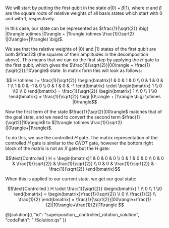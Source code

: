 We will start by putting the first qubit in the state $\alpha|0\rangle + \beta|1\rangle$, where $\alpha$ and $\beta$ are the square roots of relative weights of all basis states which start with 0 and with 1, respectively.  

In this case, our state can be represented as $\frac{1}{\sqrt{2}} \big( |0\rangle \otimes |0\rangle + |1\rangle \otimes \frac{1}{\sqrt2}(|0\rangle+|1\rangle) \big)$.

We see that the relative weights of $|0\rangle$ and $|1\rangle$ states of the first qubit are both $\frac12$ (the squares of their amplitudes in the decomposition above). This means that we can do the first step by applying the $H$ gate to the first qubit, which gives the $\frac{1}{\sqrt{2}}|00\rangle + \frac{1}{\sqrt{2}}|10\rangle$ state. In matrix form this will look as follows:  

$$ H \otimes I = \frac{1}{\sqrt{2}} \begin{bmatrix}1 & 0 & 1 & 0 \\ 0 & 1 & 0 & 1 \\ 1 & 0 & -1 & 0 \\ 0 & 1 & 0 & -1 \end{bmatrix} \cdot
\begin{bmatrix} 1 \\ 0 \\0 \\ 0 \end{bmatrix} = \frac{1}{\sqrt{2}} \begin{bmatrix} 1 \\ 0 \\ 1 \\0 \end{bmatrix} = \frac{1}{\sqrt{2}} \big( |0\rangle + |1\rangle \big) \otimes |0\rangle$$

Now the first term of the state $\frac{1}{\sqrt2}|00\rangle$ matches that of the goal state, and we need to convert the second term $\frac{1}{\sqrt2}|10\rangle$ to $|1\rangle \otimes \frac{1}{\sqrt2}(|0\rangle+|1\rangle)$.

To do this, we use the controlled $H$ gate. The matrix representation of the controlled $H$ gate is similar to the $CNOT$ gate, however the bottom right block of the matrix is not an $X$ gate but the $H$ gate:

$$\text{Controlled } H = \begin{bmatrix}1 & 0 & 0 & 0 \\ 0 & 1 & 0 & 0 \\ 0 & 0 & \frac{1}{\sqrt{2}} & \frac{1}{\sqrt{2}} \\ 0 & 0 & \frac{1}{\sqrt{2}} & -\frac{1}{\sqrt{2}} \end{bmatrix}$$

When this is applied to our current state, we get our goal state:

$$\text{Controlled } H \cdot \frac{1}{\sqrt{2}} \begin{bmatrix} 1 \\ 0 \\ 1 \\0 \end{bmatrix} = \begin{bmatrix}\frac{1}{\sqrt{2}} \\ 0 \\ \frac{1}{2} \\ \frac{1}{2} \end{bmatrix} = \frac{1}{\sqrt{2}}|00\rangle+\frac{1}{2}|10\rangle+\frac{1}{2}|11\rangle  $$

@[solution]({
    "id": "superposition__controlled_rotation_solution",
    "codePath": "./Solution.qs"
})
